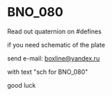 # BNO_080

Read out quaternion on #defines

if you need schematic of the plate

send e-mail: boxline@yandex.ru

with text "sch for BNO_080"

good luck
